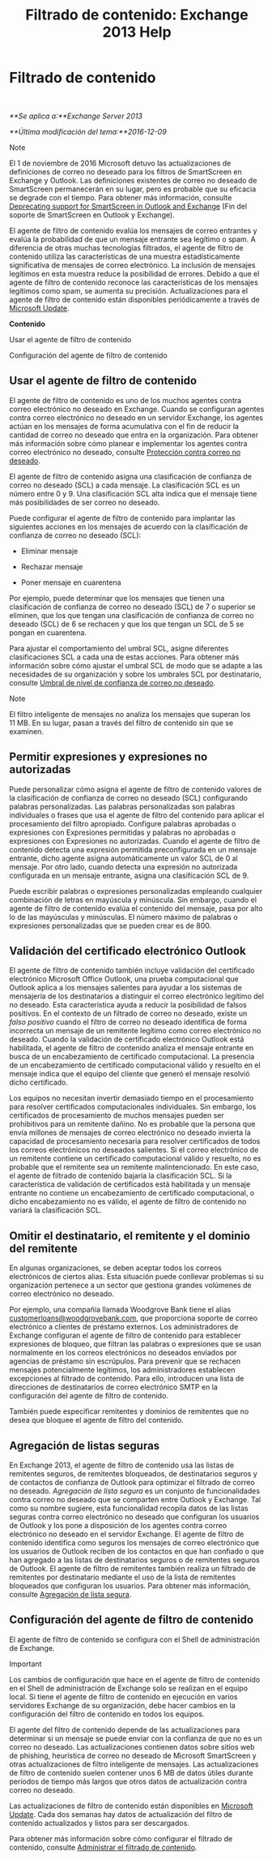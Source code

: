 ﻿---
title: 'Filtrado de contenido: Exchange 2013 Help'
TOCTitle: Filtrado de contenido
ms:assetid: d660ffbf-de05-46c2-940b-5200eca94e0a
ms:mtpsurl: https://technet.microsoft.com/es-es/library/Bb124739(v=EXCHG.150)
ms:contentKeyID: 49895942
ms.date: 05/22/2018
mtps_version: v=EXCHG.150
ms.translationtype: MT
---

# Filtrado de contenido

 

_**Se aplica a:**Exchange Server 2013_

_**Última modificación del tema:**2016-12-09_


> [!NOTE]
> El 1 de noviembre de 2016 Microsoft detuvo las actualizaciones de definiciones de correo no deseado para los filtros de SmartScreen en Exchange y Outlook. Las definiciones existentes de correo no deseado de SmartScreen permanecerán en su lugar, pero es probable que su eficacia se degrade con el tiempo. Para obtener más información, consulte <A href="https://go.microsoft.com/fwlink/p/?linkid=835894">Deprecating support for SmartScreen in Outlook and Exchange</A> (Fin del soporte de SmartScreen en Outlook y Exchange).



El agente de filtro de contenido evalúa los mensajes de correo entrantes y evalúa la probabilidad de que un mensaje entrante sea legítimo o spam. A diferencia de otras muchas tecnologías filtrados, el agente de filtro de contenido utiliza las características de una muestra estadísticamente significativa de mensajes de correo electrónico. La inclusión de mensajes legítimos en esta muestra reduce la posibilidad de errores. Debido a que el agente de filtro de contenido reconoce las características de los mensajes legítimos como spam, se aumenta su precisión. Actualizaciones para el agente de filtro de contenido están disponibles periódicamente a través de [Microsoft Update](https://go.microsoft.com/fwlink/p/?linkid=54836).

**Contenido**

Usar el agente de filtro de contenido

Configuración del agente de filtro de contenido

## Usar el agente de filtro de contenido

El agente de filtro de contenido es uno de los muchos agentes contra correo electrónico no deseado en Exchange. Cuando se configuran agentes contra correo electrónico no deseado en un servidor Exchange, los agentes actúan en los mensajes de forma acumulativa con el fin de reducir la cantidad de correo no deseado que entra en la organización. Para obtener más información sobre cómo planear e implementar los agentes contra correo electrónico no deseado, consulte [Protección contra correo no deseado](anti-spam-protection-exchange-2013-help.md).

El agente de filtro de contenido asigna una clasificación de confianza de correo no deseado (SCL) a cada mensaje. La clasificación SCL es un número entre 0 y 9. Una clasificación SCL alta indica que el mensaje tiene más posibilidades de ser correo no deseado.

Puede configurar el agente de filtro de contenido para implantar las siguientes acciones en los mensajes de acuerdo con la clasificación de confianza de correo no deseado (SCL):

  - Eliminar mensaje

  - Rechazar mensaje

  - Poner mensaje en cuarentena

Por ejemplo, puede determinar que los mensajes que tienen una clasificación de confianza de correo no deseado (SCL) de 7 o superior se eliminen, que los que tengan una clasificación de confianza de correo no deseado (SCL) de 6 se rechacen y que los que tengan un SCL de 5 se pongan en cuarentena.

Para ajustar el comportamiento del umbral SCL, asigne diferentes clasificaciones SCL a cada una de estas acciones. Para obtener más información sobre cómo ajustar el umbral SCL de modo que se adapte a las necesidades de su organización y sobre los umbrales SCL por destinatario, consulte [Umbral de nivel de confianza de correo no deseado](spam-confidence-level-threshold-exchange-2013-help.md).


> [!NOTE]
> El filtro inteligente de mensajes no analiza los mensajes que superan los 11&nbsp;MB. En su lugar, pasan a través del filtro de contenido sin que se examinen.



## Permitir expresiones y expresiones no autorizadas

Puede personalizar cómo asigna el agente de filtro de contenido valores de la clasificación de confianza de correo no deseado (SCL) configurando palabras personalizadas. Las palabras personalizadas son palabras individuales o frases que usa el agente de filtro del contenido para aplicar el procesamiento del filtro apropiado. Configure palabras aprobadas o expresiones con Expresiones permitidas y palabras no aprobadas o expresiones con Expresiones no autorizadas. Cuando el agente de filtro de contenido detecta una expresión permitida preconfigurada en un mensaje entrante, dicho agente asigna automáticamente un valor SCL de 0 al mensaje. Por otro lado, cuando detecta una expresión no autorizada configurada en un mensaje entrante, asigna una clasificación SCL de 9.

Puede escribir palabras o expresiones personalizadas empleando cualquier combinación de letras en mayúscula y minúscula. Sin embargo, cuando el agente de filtro de contenido evalúa el contenido del mensaje, pasa por alto lo de las mayúsculas y minúsculas. El número máximo de palabras o expresiones personalizadas que se pueden crear es de 800.

## Validación del certificado electrónico Outlook

El agente de filtro de contenido también incluye validación del certificado electrónico Microsoft Office Outlook, una prueba computacional que Outlook aplica a los mensajes salientes para ayudar a los sistemas de mensajería de los destinatarios a distinguir el correo electrónico legítimo del no deseado. Esta característica ayuda a reducir la posibilidad de falsos positivos. En el contexto de un filtrado de correo no deseado, existe un *falso positivo* cuando el filtro de correo no deseado identifica de forma incorrecta un mensaje de un remitente legítimo como correo electrónico no deseado. Cuando la validación de certificado electrónico Outlook está habilitada, el agente de filtro de contenido analiza el mensaje entrante en busca de un encabezamiento de certificado computacional. La presencia de un encabezamiento de certificado computacional válido y resuelto en el mensaje indica que el equipo del cliente que generó el mensaje resolvió dicho certificado.

Los equipos no necesitan invertir demasiado tiempo en el procesamiento para resolver certificados computacionales individuales. Sin embargo, los certificados de procesamiento de muchos mensajes pueden ser prohibitivos para un remitente dañino. No es probable que la persona que envía millones de mensajes de correo electrónico no deseado invierta la capacidad de procesamiento necesaria para resolver certificados de todos los correos electrónicos no deseados salientes. Si el correo electrónico de un remitente contiene un certificado computacional válido y resuelto, no es probable que el remitente sea un remitente malintencionado. En este caso, el agente de filtrado de contenido bajaría la clasificación SCL. Si la característica de validación de certificados está habilitada y un mensaje entrante no contiene un encabezamiento de certificado computacional, o dicho encabezamiento no es válido, el agente de filtro de contenido no variará la clasificación SCL.

## Omitir el destinatario, el remitente y el dominio del remitente

En algunas organizaciones, se deben aceptar todos los correos electrónicos de ciertos alias. Esta situación puede conllevar problemas si su organización pertenece a un sector que gestiona grandes volúmenes de correo electrónico no deseado.

Por ejemplo, una compañía llamada Woodgrove Bank tiene el alias customerloans@woodgrovebank.com, que proporciona soporte de correo electrónico a clientes de préstamo externos. Los administradores de Exchange configuran el agente de filtro de contenido para establecer expresiones de bloqueo, que filtran las palabras o expresiones que se usan normalmente en los correos electrónicos no deseados enviados por agencias de préstamo sin escrúpulos. Para prevenir que se rechacen mensajes potencialmente legítimos, los administradores establecen excepciones al filtrado de contenido. Para ello, introducen una lista de direcciones de destinatarios de correo electrónico SMTP en la configuración del agente de filtro de contenido.

También puede especificar remitentes y dominios de remitentes que no desea que bloquee el agente de filtro del contenido.

## Agregación de listas seguras

En Exchange 2013, el agente de filtro de contenido usa las listas de remitentes seguros, de remitentes bloqueados, de destinatarios seguros y de contactos de confianza de Outlook para optimizar el filtrado de correo no deseado. *Agregación de lista segura* es un conjunto de funcionalidades contra correo no deseado que se comparten entre Outlook y Exchange. Tal como su nombre sugiere, esta funcionalidad recopila datos de las listas seguras contra correo electrónico no deseado que configuran los usuarios de Outlook y los pone a disposición de los agentes contra correo electrónico no deseado en el servidor Exchange. El agente de filtro de contenido identifica como seguros los mensajes de correo electrónico que los usuarios de Outlook reciben de los contactos en que han confiado o que han agregado a las listas de destinatarios seguros o de remitentes seguros de Outlook. El agente de filtro de remitentes también realiza un filtrado de remitentes por destinatario mediante el uso de la lista de remitentes bloqueados que configuran los usuarios. Para obtener más información, consulte [Agregación de lista segura](safelist-aggregation-exchange-2013-help.md).

## Configuración del agente de filtro de contenido

El agente de filtro de contenido se configura con el Shell de administración de Exchange.


> [!IMPORTANT]
> Los cambios de configuración que hace en el agente de filtro de contenido en el Shell de administración de Exchange solo se realizan en el equipo local. Si tiene el agente de filtro de contenido en ejecución en varios servidores Exchange de su organización, debe hacer cambios en la configuración del filtro de contenido en todos los equipos.



El agente del filtro de contenido depende de las actualizaciones para determinar si un mensaje se puede enviar con la confianza de que no es un correo no deseado. Las actualizaciones contienen datos sobre sitios web de phishing, heurística de correo no deseado de Microsoft SmartScreen y otras actualizaciones de filtro inteligente de mensajes. Las actualizaciones de filtro de contenido suelen contener unos 6 MB de datos útiles durante períodos de tiempo más largos que otros datos de actualización contra correo no deseado.

Las actualizaciones de filtro de contenido están disponibles en [Microsoft Update](https://go.microsoft.com/fwlink/p/?linkid=54836). Cada dos semanas hay datos de actualización del filtro de contenido actualizados y listos para ser descargados.

Para obtener más información sobre cómo configurar el filtrado de contenido, consulte [Administrar el filtrado de contenido](manage-content-filtering-exchange-2013-help.md).

